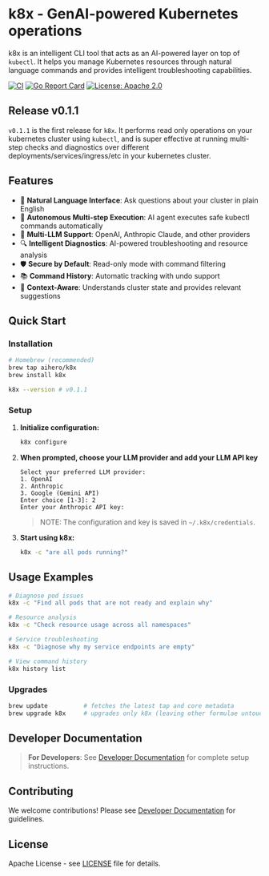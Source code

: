 # k8x - GenAI-powered Kubernetes operations

k8x is an intelligent CLI tool that acts as an AI-powered layer on top of `kubectl`. It helps you manage Kubernetes resources through natural language commands and provides intelligent troubleshooting capabilities.

[![CI](https://github.com/shankgan/k8x/workflows/CI/badge.svg)](https://github.com/shankgan/k8x/actions)
[![Go Report Card](https://goreportcard.com/badge/github.com/shankgan/k8x)](https://goreportcard.com/report/github.com/shankgan/k8x)
[![License: Apache 2.0](https://img.shields.io/badge/License-Apache%202.0-blue.svg)](https://opensource.org/licenses/Apache-2.0)

## Release v0.1.1

`v0.1.1` is the first release for `k8x`. It performs read only operations on your kubernetes cluster
using `kubectl`, and is super effective at running multi-step checks and diagnostics over
different deployments/services/ingress/etc in your kubernetes cluster.

## Features

- 🤖 **Natural Language Interface**: Ask questions about your cluster in plain English
- 🔄 **Autonomous Multi-step Execution**: AI agent executes safe kubectl commands automatically
- 🔌 **Multi-LLM Support**: OpenAI, Anthropic Claude, and other providers
- 🔍 **Intelligent Diagnostics**: AI-powered troubleshooting and resource analysis
- 🛡️ **Secure by Default**: Read-only mode with command filtering
- 📚 **Command History**: Automatic tracking with undo support
- 🎯 **Context-Aware**: Understands cluster state and provides relevant suggestions

## Quick Start

### Installation

```bash
# Homebrew (recommended)
brew tap aihero/k8x
brew install k8x

k8x --version # v0.1.1
```

### Setup

1. **Initialize configuration:**

   ```bash
   k8x configure
   ```

1. **When prompted, choose your LLM provider and add your LLM API key**

   ```text
   Select your preferred LLM provider:
   1. OpenAI
   2. Anthropic
   3. Google (Gemini API)
   Enter choice [1-3]: 2
   Enter your Anthropic API key:
   ```

   > NOTE: The configuration and key is saved in `~/.k8x/credentials`.

1. **Start using k8x:**

   ```bash
   k8x -c "are all pods running?"
   ```

## Usage Examples

   ```bash
   # Diagnose pod issues
   k8x -c "Find all pods that are not ready and explain why"

   # Resource analysis
   k8x -c "Check resource usage across all namespaces"

   # Service troubleshooting
   k8x -c "Diagnose why my service endpoints are empty"

   # View command history
   k8x history list
   ```

### Upgrades

   ```bash
   brew update          # fetches the latest tap and core metadata
   brew upgrade k8x     # upgrades only k8x (leaving other formulae untouched)
   ```

## Developer Documentation

> **For Developers**: See [Developer Documentation](./docs/README.md#development) for complete setup instructions.

## Contributing

We welcome contributions! Please see [Developer Documentation](./docs/README.md#development) for guidelines.

## License

Apache License - see [LICENSE](LICENSE) file for details.
